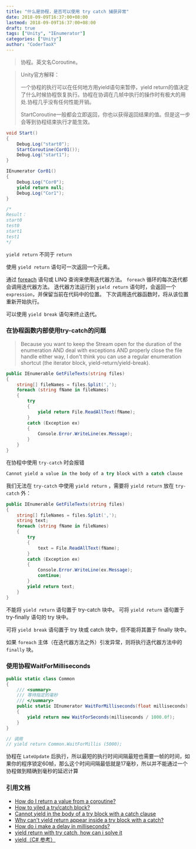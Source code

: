 ```yaml
---
title: "什么是协程，是否可以使用 try catch 捕获异常"
date: 2018-09-09T16:37:00+08:00
lastmod: 2018-09-09T16:37:00+08:00
draft: true
tags: ["Unity", "IEnumerator"]
categories: ["Unity"]
author: "CoderTaoX"
---
```

> 协程。英文名Coroutine。

<!--more-->

> Unity官方解释：
>
> 一个协程的执行可以在任何地方用yield语句来暂停，yield return的值决定了什么时候协程恢复执行。协程在协调在几帧中执行的操作时有极大的用处.协程几乎没有任何性能开销。
>
> StartCoroutine一般都会立即返回，你也以获得返回结果的值。但是这一步会等到协程结束执行才能生效。

```c#
void Start()
{
    Debug.Log("start0");
    StartCoroutine(Cor01());
    Debug.Log("start1");
}

IEnumerator Cor01()
{
    Debug.Log("Cor0");
    yield return null;
    Debug.Log("Cor1");
}

/*
Result：
start0
test0
start1
test1
*/
```

`yield return` 不同于 `return` 

使用 `yield return` 语句可一次返回一个元素。

通过 [foreach](https://docs.microsoft.com/zh-cn/dotnet/csharp/language-reference/keywords/foreach-in) 语句或 LINQ 查询来使用迭代器方法。 `foreach` 循环的每次迭代都会调用迭代器方法。 迭代器方法运行到 `yield return` 语句时，会返回一个 `expression`，并保留当前在代码中的位置。 下次调用迭代器函数时，将从该位置重新开始执行。

可以使用 `yield break` 语句来终止迭代。

### 在协程函数内部使用try-catch的问题

> Because you want to keep the Stream open for the duration of the enumeration AND deal with exceptions AND properly close the file handle either way, I don't think you can use a regular enumeration shortcut (the iterator block, yield-return/yield-break).

```c#
public IEnumerable GetFileTexts(string files)
{
    string[] fileNames = files.Split(',');
    foreach (string fName in fileNames)
    {
        try 
        {
            yield return File.ReadAllText(fName);
        }
        catch (Exception ex)
        {
            Console.Error.WriteLine(ex.Message);
        }
    }
}
```

在协程中使用 `try-catch` 时会报错

```c#
Cannot yield a value in the body of a try block with a catch clause
```

我们无法在 `try-catch` 中使用 `yield return` ，需要将 `yield return` 放在 `try-catch` 外：

```c#
public IEnumerable GetFileTexts(string files)
{
    string[] fileNames = files.Split(',');
    string text;
    foreach (string fName in fileNames)
    {
        try 
        {
            text = File.ReadAllText(fName);
        }
        catch (Exception ex)
        {
            Console.Error.WriteLine(ex.Message);
            continue;
        }
        yield return text;
    }
}
```

不能将 `yield return` 语句置于 try-catch 块中。 可将 `yield return` 语句置于 try-finally 语句的 try 块中。

可将 `yield break` 语句置于 try 块或 catch 块中，但不能将其置于 finally 块中。

如果 `foreach` 主体（在迭代器方法之外）引发异常，则将执行迭代器方法中的 `finally` 块。

### 使用协程WaitForMilliseconds

```c#
public static class Common
{
	/// <summary>
	/// 等待指定的毫秒
	/// </summary>
    public static IEnumerator WaitForMilliseconds(float milliseconds)
    {
        yield return new WaitForSeconds(milliseconds / 1000.0f);
    }
}

// 调用
// yield return Common.WaitForMillis (5000);
```

协程在 `LateUpdate` 后执行，所以最短的执行时间间隔最短也需要一帧的时间，如果你的程序锁定60帧，那么这个时间间隔最低就是17毫秒，所以并不能通过一个协程做到精确到毫秒的延迟计算

### 引用文档

- [How do I return a value from a coroutine?](https://answers.unity.com/questions/24640/how-do-i-return-a-value-from-a-coroutine.html)
- [How to yiled a try/catch block?](https://answers.unity.com/questions/513117/how-to-yiled-a-trycatch-block-1.html?tdsourcetag=s_pcqq_aiomsg)
- [Cannot yield in the body of a try block with a catch clause](https://documentation.devexpress.com/CodeRush/10220/concepts/code-analysis/code-issues/cannot-yield-in-the-body-of-a-try-block-with-a-catch-clause)
- [Why can't yield return appear inside a try block with a catch?](https://stackoverflow.com/questions/346365/why-cant-yield-return-appear-inside-a-try-block-with-a-catch)
- [How do i make a delay in milliseconds?](https://answers.unity.com/questions/832590/how-do-i-make-a-delay-in-milliseconds.html)
- [yield return with try catch, how can i solve it](https://stackoverflow.com/questions/5067188/yield-return-with-try-catch-how-can-i-solve-it)
- [yield（C# 参考）](https://docs.microsoft.com/zh-cn/dotnet/csharp/language-reference/keywords/yield)